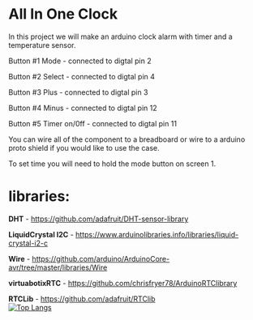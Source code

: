 <h1>All In One Clock</h1>
<p>In this project we will make an arduino clock alarm with timer and a temperature sensor.

Button #1 Mode - connected to digtal pin 2

Button #2 Select - connected to digtal pin 4

Button #3 Plus - connected to digtal pin 3

Button #4 Minus - connected to digtal pin 12

Button #5 Timer on/0ff - connected to digtal pin 11

You can wire all of the component to a breadboard or wire to a arduino proto shield if you would like to use the case.

To set time you will need to hold the mode button on screen 1.
</p>
<h1>libraries:</h1>

<b>DHT</b> - https://github.com/adafruit/DHT-sensor-library

<b>LiquidCrystal I2C</b> - https://www.arduinolibraries.info/libraries/liquid-crystal-i2-c

<b>Wire</b> - https://github.com/arduino/ArduinoCore-avr/tree/master/libraries/Wire

<b>virtuabotixRTC</b> - https://github.com/chrisfryer78/ArduinoRTClibrary

<b>RTCLib</b> - https://github.com/adafruit/RTClib
<br>
[![Top Langs](https://github-readme-stats.vercel.app/api/top-langs/?username=yushi1007&layout=compact)](https://github.com/dzh121)
